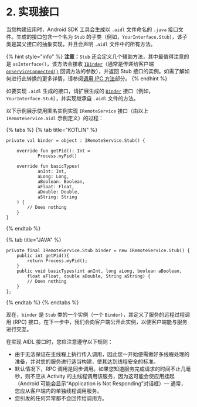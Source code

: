 # 2. 实现接口

当您构建应用时，Android SDK 工具会生成以 `.aidl` 文件命名的 `.java` 接口文件。生成的接口包含一个名为 `Stub` 的子类（例如，`YourInterface.Stub`），该子类是其父接口的抽象实现，并且会声明 `.aidl` 文件中的所有方法。

{% hint style="info" %}
**注意：**`Stub` 还会定义几个辅助方法，其中最值得注意的是 `asInterface()`，该方法会接收 [`IBinder`](https://developer.android.com/reference/android/os/IBinder?hl=zh-cn)（通常是传递给客户端 [`onServiceConnected()`](https://developer.android.com/reference/android/content/ServiceConnection?hl=zh-cn#onServiceConnected%28android.content.ComponentName,%20android.os.IBinder%29) 回调方法的参数），并返回 Stub 接口的实例。如需了解如何进行此转换的更多详情，请参阅[调用 IPC 方法](https://developer.android.com/guide/components/aidl?hl=zh-cn#Calling)部分。
{% endhint %}

如要实现 `.aidl` 生成的接口，请扩展生成的 [`Binder`](https://developer.android.com/reference/android/os/Binder?hl=zh-cn) 接口（例如，`YourInterface.Stub`），并实现继承自 `.aidl` 文件的方法。

以下示例展示使用匿名实例实现 `IRemoteService` 接口（由以上 `IRemoteService.aidl` 示例定义）的过程：

{% tabs %}
{% tab title="KOTLIN" %}
```
private val binder = object : IRemoteService.Stub() {

    override fun getPid(): Int =
            Process.myPid()

    override fun basicTypes(
            anInt: Int,
            aLong: Long,
            aBoolean: Boolean,
            aFloat: Float,
            aDouble: Double,
            aString: String
    ) {
        // Does nothing
    }
}
```
{% endtab %}

{% tab title="JAVA" %}
```
private final IRemoteService.Stub binder = new IRemoteService.Stub() {
    public int getPid(){
        return Process.myPid();
    }
    public void basicTypes(int anInt, long aLong, boolean aBoolean,
        float aFloat, double aDouble, String aString) {
        // Does nothing
    }
};
```
{% endtab %}
{% endtabs %}

现在，`binder` 是 `Stub` 类的一个实例（一个 `Binder`），其定义了服务的远程过程调用 (RPC) 接口。在下一步中，我们会向客户端公开此实例，以便客户端能与服务进行交互。

在实现 AIDL 接口时，您应注意遵守以下规则：

* 由于无法保证在主线程上执行传入调用，因此您一开始便需做好多线程处理的准备，并对您的服务进行适当构建，使其达到线程安全的标准。
* 默认情况下，RPC 调用是同步调用。如果您知道服务完成请求的时间不止几毫秒，则不应从 Activity 的主线程调用该服务，因为这可能会使应用挂起（Android 可能会显示“Application is Not Responding”对话框）— 通常，您应从客户端内的单独线程调用服务。
* 您引发的任何异常都不会回传给调用方。

